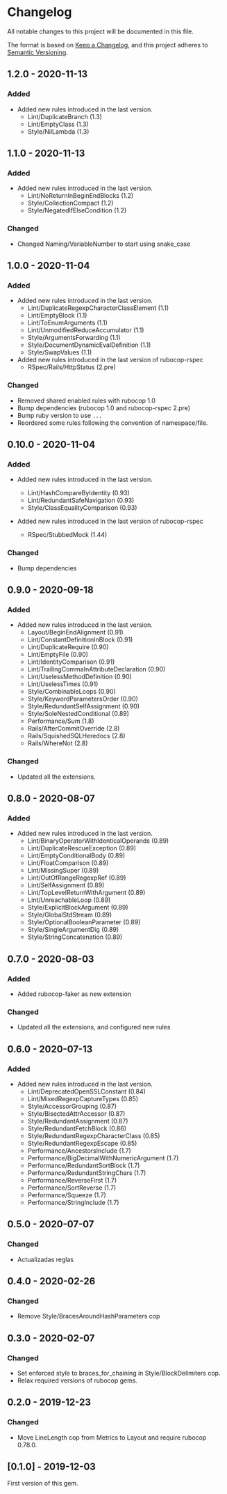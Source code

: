 # Changelog

All notable changes to this project will be documented in this file.

The format is based on [Keep a Changelog](https://keepachangelog.com/en/1.0.0/),
and this project adheres to [Semantic Versioning](https://semver.org/spec/v2.0.0.html).

## 1.2.0 - 2020-11-13
### Added
- Added new rules introduced in the last version.
    - Lint/DuplicateBranch (1.3)
    - Lint/EmptyClass (1.3)
    - Style/NilLambda (1.3)

## 1.1.0 - 2020-11-13
### Added
- Added new rules introduced in the last version.
    - Lint/NoReturnInBeginEndBlocks (1.2)
    - Style/CollectionCompact (1.2)
    - Style/NegatedIfElseCondition (1.2)

### Changed
- Changed Naming/VariableNumber to start using snake_case

## 1.0.0 - 2020-11-04
### Added
- Added new rules introduced in the last version.
    - Lint/DuplicateRegexpCharacterClassElement (1.1)
    - Lint/EmptyBlock (1.1)
    - Lint/ToEnumArguments (1.1)
    - Lint/UnmodifiedReduceAccumulator (1.1)
    - Style/ArgumentsForwarding (1.1)
    - Style/DocumentDynamicEvalDefinition (1.1)
    - Style/SwapValues (1.1)
- Added new rules introduced in the last version of rubocop-rspec
    - RSpec/Rails/HttpStatus (2.pre)

### Changed
- Removed shared enabled rules with rubocop 1.0
- Bump dependencies (rubocop 1.0 and rubocop-rspec 2.pre)
- Bump ruby version to use `...`
- Reordered some rules following the convention of namespace/file.


## 0.10.0 - 2020-11-04
### Added
- Added new rules introduced in the last version.
    - Lint/HashCompareByIdentity (0.93)
    - Lint/RedundantSafeNavigation (0.93)
    - Style/ClassEqualityComparison (0.93)

- Added new rules introduced in the last version of rubocop-rspec
    - RSpec/StubbedMock (1.44)

### Changed
- Bump dependencies

## 0.9.0 - 2020-09-18
### Added
- Added new rules introduced in the last version.
    - Layout/BeginEndAlignment (0.91)
    - Lint/ConstantDefinitionInBlock (0.91)
    - Lint/DuplicateRequire (0.90)
    - Lint/EmptyFile (0.90)
    - Lint/IdentityComparison (0.91)
    - Lint/TrailingCommaInAttributeDeclaration (0.90)
    - Lint/UselessMethodDefinition (0.90)
    - Lint/UselessTimes (0.91)
    - Style/CombinableLoops (0.90)
    - Style/KeywordParametersOrder (0.90)
    - Style/RedundantSelfAssignment (0.90)
    - Style/SoleNestedConditional (0.89)
    - Performance/Sum (1.8)
    - Rails/AfterCommitOverride (2.8)
    - Rails/SquishedSQLHeredocs (2.8)
    - Rails/WhereNot (2.8)

### Changed
- Updated all the extensions.

## 0.8.0 - 2020-08-07

### Added
- Added new rules introduced in the last version.
    - Lint/BinaryOperatorWithIdenticalOperands (0.89)
    - Lint/DuplicateRescueException (0.89)
    - Lint/EmptyConditionalBody (0.89)
    - Lint/FloatComparison (0.89)
    - Lint/MissingSuper (0.89)
    - Lint/OutOfRangeRegexpRef (0.89)
    - Lint/SelfAssignment (0.89)
    - Lint/TopLevelReturnWithArgument (0.89)
    - Lint/UnreachableLoop (0.89)
    - Style/ExplicitBlockArgument (0.89)
    - Style/GlobalStdStream (0.89)
    - Style/OptionalBooleanParameter (0.89)
    - Style/SingleArgumentDig (0.89)
    - Style/StringConcatenation (0.89)

## 0.7.0 - 2020-08-03

### Added
- Added rubocop-faker as new extension

### Changed
- Updated all the extensions, and configured new rules

## 0.6.0 - 2020-07-13

### Added
- Added new rules introduced in the last version.
    - Lint/DeprecatedOpenSSLConstant (0.84)
    - Lint/MixedRegexpCaptureTypes (0.85)
    - Style/AccessorGrouping (0.87)
    - Style/BisectedAttrAccessor (0.87)
    - Style/RedundantAssignment (0.87)
    - Style/RedundantFetchBlock (0.86)
    - Style/RedundantRegexpCharacterClass (0.85)
    - Style/RedundantRegexpEscape (0.85)
    - Performance/AncestorsInclude (1.7)
    - Performance/BigDecimalWithNumericArgument (1.7)
    - Performance/RedundantSortBlock (1.7)
    - Performance/RedundantStringChars (1.7)
    - Performance/ReverseFirst (1.7)
    - Performance/SortReverse (1.7)
    - Performance/Squeeze (1.7)
    - Performance/StringInclude (1.7)

## 0.5.0 - 2020-07-07

### Changed
- Actualizadas reglas

## 0.4.0 - 2020-02-26

### Changed
- Remove Style/BracesAroundHashParameters cop

## 0.3.0 - 2020-02-07

### Changed
- Set enforced style to braces_for_chaining in Style/BlockDelimiters cop.
- Relax required versions of rubocop gems.

## 0.2.0 - 2019-12-23

### Changed
- Move LineLength cop from Metrics to Layout and require rubocop 0.78.0.

## [0.1.0] - 2019-12-03

First version of this gem.
